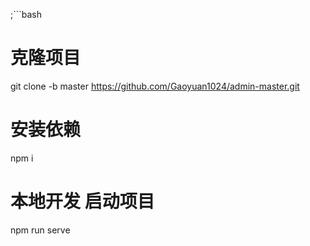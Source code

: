 ;```bash
# 克隆项目
git clone -b master https://github.com/Gaoyuan1024/admin-master.git
# 安装依赖
npm i
# 本地开发 启动项目
npm run serve
```
